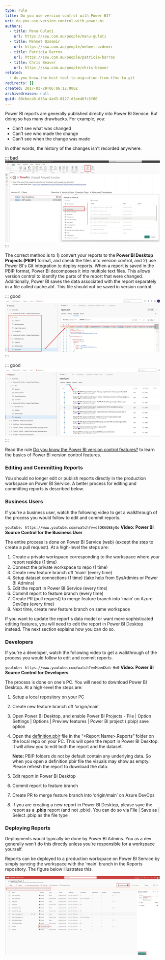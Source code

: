 ```yaml
---
type: rule
title: Do you use version control with Power BI?
uri: do-you-use-version-control-with-power-bi
authors:
  - title: Manu Gulati
    url: https://ssw.com.au/people/manu-gulati
  - title: Mehmet Ozdemir
    url: https://ssw.com.au/people/mehmet-ozdemir
  - title: Patricia Barros
    url: https://ssw.com.au/people/patricia-barros
  - title: Chris Beaver
    url: https://ssw.com.au/people/chris-beaver
related:
  - do-you-know-the-best-tool-to-migration-from-tfvc-to-git
redirects: []
created: 2017-03-29T06:06:12.000Z
archivedreason: null
guid: 80cbeca6-d33a-4ad3-8127-d3ae46fc5f00
---
```


Power BI reports are generally published directly into Power BI Service. But doing so has many drawbacks. For example, you:

* Can't see what was changed
* Can't see who made the change
* Can't see when the change was made

In other words, the history of the changes isn't recorded anywhere. 

<!--endintro-->

::: bad
![Figure: Bad example - Publishing reports directly to Power BI Service does not record the history of changes](bad-example-publish-report-directly.png)
:::

The correct method is to 1) convert your reports to the **Power BI Desktop Projects (PBIP)** format, and check the files into version control, and 2) use Power BI's Git integration to deploy reports. When a report is saved in the PBIP format, Power BI decomposes it into multiple text files. This allows version control to identify the parts of the report that were changed. Additionally, Power BI saves the data associated with the report separately in a file called cache.abf. This file should not be saved in version control. 

::: good
![Figure: Good example - PBIP format allows comparing changes made to reports by decomposing it into multiple text files](good-example-compare-changes-2.png)
:::

::: good
![Figure: Good example - PBIP format allows recording history of changes without saving data into version control](good-example-history-recorded.png)
:::

Read the rule [Do you know the Power BI version control features?](https://www.ssw.com.au/rules/do-you-know-powerbi-version-control-features/) to learn the basics of Power BI version control features. 

### Editing and Committing Reports

You should no longer edit or publish reports directly in the production workspace on Power BI Service. A better process for editing and committing reports is described below. 

### Business Users

If you're a business user, watch the following video to get a walkthrough of the process you would follow to edit and commit reports. 

`youtube: https://www.youtube.com/watch?v=dlOK6QBEyQo`
**Video: Power BI Source Control for the Business User**

The entire process is done on Power BI Service (web) (except the step to create a pull request). At a high-level the steps are:

1. Create a private workspace corresponding to the workspace where your report resides (1 time)
2. Connect the private workspace to repo (1 time)
3. Create new feature branch off ‘main’ (every time)
4. Setup dataset connections (1 time) (take help from SysAdmins or Power BI Admins)
5. Edit the report in Power BI Service (every time)
6. Commit report to feature branch (every time)
7. Create PR (pull request) to merge feature branch into ‘main’ on Azure DevOps (every time)
8. Next time, create new feature branch on same workspace

If you want to update the report's data model or want more sophisticated editing features, you will need to edit the report in Power BI Desktop instead. The next section explains how you can do so. 

### Developers

If you're a developer, watch the following video to get a walkthrough of the process you would follow to edit and commit reports. 

`youtube: https://www.youtube.com/watch?v=MpedXah-Hv0`
**Video: Power BI Source Control for Developers**

The process is done on one's PC. You will need to download Power BI Desktop. At a high-level the steps are:

1. Setup a local repository on your PC
2. Create new feature branch off ‘origin/main’
3. Open Power BI Desktop, and enable Power BI Projects - File | Option Settings | Options | Preview features | Power BI project (.pbip) save option
4. Open the [definition.pbir](https://learn.microsoft.com/en-us/power-bi/developer/projects/projects-report#definitionpbir) file in the “\<Report Name\>.Reports” folder on the local repo on your PC. This will open the report in Power BI Desktop. It will allow you to edit both the report and the dataset.

   **Note:** PBIP folders do not by default contain any underlying data. So when you open a definition.pbir file the visuals may show as empty. Please refresh the report to download the data.  

5. Edit report in Power BI Desktop
6. Commit report to feature branch
7. Create PR to merge feature branch into ‘origin/main’ on Azure DevOps
8. If you are creating a new report in Power BI Desktop, please save the report as a **.pbip** report (and not .pbix). You can do so via File | Save as | Select .pbip as the file type

### Deploying Reports

Deployments would typically be done by Power BI Admins. You as a dev generally won't do this directly unless you're responsible for a workspace yourself. 

Reports can be deployed to a production workspace on Power BI Service by simply syncing the workspace with the 'main' branch in the Reports repository. The figure below illustrates this. 

![Figure: How to sync changes into a workspace in Power BI Service, effectively deploying reports](SyncChanges.png)
   
